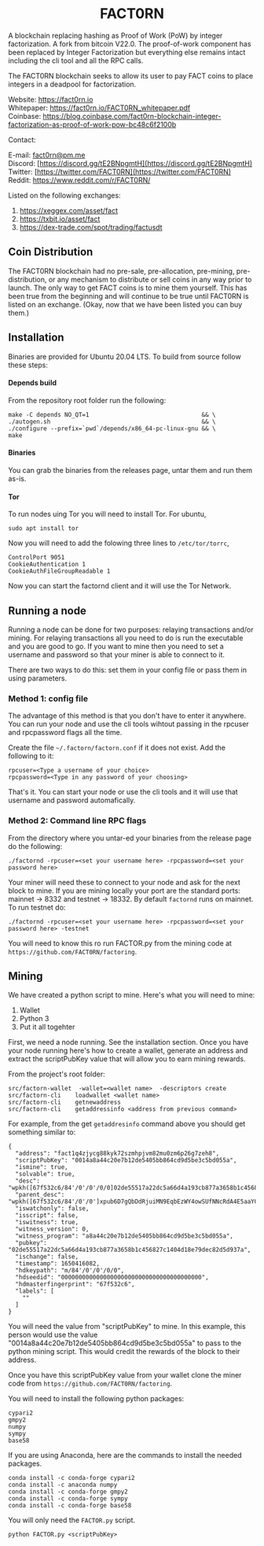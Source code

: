 #  <div align="center">  FACT0RN  </div>

A blockchain replacing hashing as Proof of Work (PoW) by integer factorization. A fork from bitcoin V22.0. The proof-of-work component has been replaced by Integer Factorization but everything else remains intact including the cli tool and all the RPC calls.

The FACT0RN blockchain seeks to allow its user to pay FACT coins to place integers in a deadpool for factorization. 

Website: https://fact0rn.io <br>
Whitepaper: https://fact0rn.io/FACT0RN_whitepaper.pdf <br>
Coinbase: https://blog.coinbase.com/fact0rn-blockchain-integer-factorization-as-proof-of-work-pow-bc48c6f2100b <br>

Contact:

E-mail: fact0rn@pm.me <br>
Discord: [https://discord.gg/tE2BNpgmtH](https://discord.gg/tE2BNpgmtH) <br>
Twitter: [https://twitter.com/FACT0RN](https://twitter.com/FACT0RN) <br>
Reddit: https://www.reddit.com/r/FACT0RN/ <br>

Listed on the following exchanges:
1. https://xeggex.com/asset/fact <br>
2. https://txbit.io/asset/fact <br>
3. https://dex-trade.com/spot/trading/factusdt <br>

## Coin Distribution

The FACT0RN blockchain had no pre-sale, pre-allocation, pre-mining, pre-distribution, or any mechanism to distribute or sell coins in any way prior to launch. The only way to get FACT coins is to mine them yourself. This has been true from the beginning and will continue to be true until FACT0RN is listed on an exchange. (Okay, now that we have been listed you can buy them.)


## Installation


Binaries are provided for Ubuntu 20.04 LTS. To build from source follow these steps:

#### Depends build
From the repository root folder run the following:
```
make -C depends NO_QT=1                                && \
./autogen.sh                                           && \
./configure --prefix=`pwd`/depends/x86_64-pc-linux-gnu && \ 
make
```
    
#### Binaries
You can grab the binaries from the releases page, untar them and run them as-is.

#### Tor

To run nodes uing Tor you will need to install Tor. For ubuntu,

```
sudo apt install tor 
```

Now you will need to add the folowing three lines to ``/etc/tor/torrc``,

```
ControlPort 9051
CookieAuthentication 1
CookieAuthFileGroupReadable 1
```

Now you can start the factornd client and it will use the Tor Network.

## Running a node

Running a node can be done for two purposes: relaying transactions and/or mining. For relaying transactions
all you need to do is run the executable and you are good to go. If you want to mine then you need to set
a username and password so that your miner is able to connect to it. 

There are two ways to do this: set them in your config file or pass them in using parameters. 

### Method 1: config file

The advantage of this method is that you don't have to enter it anywhere. You can run your node and use
the cli tools wihtout passing in the rpcuser and rpcpassword flags all the time. 

Create the file ``~/.factorn/factorn.conf`` if it does not exist. Add the following to it:

```
rpcuser=<Type a username of your choice>
rpcpassword=<Type in any password of your choosing>
```

That's it. You can start your node or use the cli tools and it will use that username and password automafically.

### Method 2: Command line RPC flags

From the directory where you untar-ed your binaries from the release page do the following:

```
./factornd -rpcuser=<set your username here> -rpcpassword=<set your password here>
```

Your miner will need these to connect to your node and ask for the next block to mine. If you are mining locally
your port are the standard ports: mainnet -> 8332 and testnet -> 18332. By default ``factornd`` runs on mainnet.
To run testnet do:

```
./factornd -rpcuser=<set your username here> -rpcpassword=<set your password here> -testnet
```
You will need to know this ro run FACTOR.py from the mining code at ``https://github.com/FACT0RN/factoring``.
 

## Mining

We have created a python script to mine. Here's what you will need to mine:

1. Wallet
2. Python 3
3. Put it all togehter

First, we need a node running. See the installation section. Once you have your
node running here's how to create a wallet, generate an address and extract the 
scriptPubKey value that will allow you to earn mining rewards.


From the project's root folder:

```
src/factorn-wallet  -wallet=<wallet name>  -descriptors create
src/factorn-cli    loadwallet <wallet name>
src/factorn-cli    getnewaddress
src/factorn-cli    getaddressinfo <address from previous command>
```

For example, from the get ``getaddresinfo`` command above you should get something
similar to:

```
{
  "address": "fact1q4zjycg88kyk72szmhpjvm82mu0zm6p26g7zeh8",
  "scriptPubKey": "0014a8a44c20e7b12de5405bb864cd9d5be3c5bd055a",
  "ismine": true,
  "solvable": true,
  "desc": "wpkh([67f532c6/84'/0'/0'/0/0]02de55517a22dc5a66d4a193cb877a3658b1c456827c1404d18e79dec82d5d937a)#0hcn4tny",
  "parent_desc": "wpkh([67f532c6/84'/0'/0']xpub6D7gQbDdRjuiMN9EqbEzWY4owSUfNNcRdA4E5aaYCX4VoRPMzgeaF4C15D6hSCUpvUkZvjKJTLktDVvjZ3beL8sfW1ATsNQ6qCsAkV6STtr/0/*)#zylutadk",
  "iswatchonly": false,
  "isscript": false,
  "iswitness": true,
  "witness_version": 0,
  "witness_program": "a8a44c20e7b12de5405bb864cd9d5be3c5bd055a",
  "pubkey": "02de55517a22dc5a66d4a193cb877a3658b1c456827c1404d18e79dec82d5d937a",
  "ischange": false,
  "timestamp": 1650416082,
  "hdkeypath": "m/84'/0'/0'/0/0",
  "hdseedid": "0000000000000000000000000000000000000000",
  "hdmasterfingerprint": "67f532c6",
  "labels": [
    ""
  ]
}
```

You will need the value from "scriptPubKey" to mine. In this example, this person
would use the value "0014a8a44c20e7b12de5405bb864cd9d5be3c5bd055a" to pass to the 
python mining script. This would credit the rewards of the block to their address.

Once you have this scriptPubKey value from your wallet clone the miner code from ``https://github.com/FACT0RN/factoring``. 

You will need to install the following python packages:

```
cypari2
gmpy2
numpy
sympy
base58
```

If you are using Anaconda, here are the commands to install the needed packages.

```
conda install -c conda-forge cypari2 
conda install -c anaconda numpy 
conda install -c conda-forge gmpy2 
conda install -c conda-forge sympy 
conda install -c conda-forge base58 
```

You will only need the ``FACTOR.py`` script. 

```
python FACTOR.py <scriptPubKey>
```

